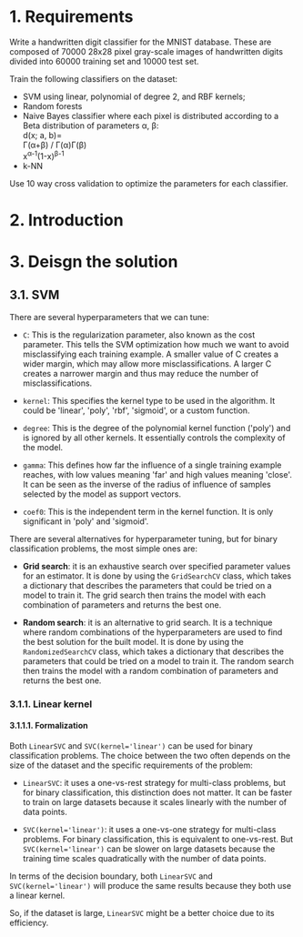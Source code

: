 # 1. Requirements

Write a handwritten digit classifier for the MNIST database. These are composed of 70000 28x28 pixel gray-scale images
of handwritten digits divided into 60000 training set and 10000 test set.

Train the following classifiers on the dataset:

* SVM using linear, polynomial of degree 2, and RBF kernels;
* Random forests
* Naive Bayes classifier where each pixel is distributed according to a Beta distribution of parameters &alpha;,
  &beta;:\
  d(x; a, b)=
  <div class="frac"><span>&Gamma;(&alpha;+&beta;)</span>
    <span class="symbol">/</span>
    <span class="bottom">&Gamma;(&alpha;)&Gamma;(&beta;)</span></div>
  x<sup>&alpha;-1</sup>(1-x)<sup>&beta;-1</sup>
* k-NN

Use 10 way cross validation to optimize the parameters for each classifier.

# 2. Introduction

# 3. Deisgn the solution

## 3.1. SVM

There are several hyperparameters that we can tune:

* `C`: This is the regularization parameter, also known as the cost parameter. This tells the SVM optimization how much
  we want to avoid misclassifying each training example. A smaller value of C creates a wider margin, which may allow
  more misclassifications. A larger C creates a narrower margin and thus may reduce the number of misclassifications.

* `kernel`: This specifies the kernel type to be used in the algorithm. It could be 'linear', 'poly', 'rbf', 'sigmoid',
  or a custom function.

* `degree`: This is the degree of the polynomial kernel function ('poly') and is ignored by all other kernels. It
  essentially controls the complexity of the model.

* `gamma`: This defines how far the influence of a single training example reaches, with low values meaning 'far' and
  high values meaning 'close'. It can be seen as the inverse of the radius of influence of samples selected by the model
  as support vectors.

* `coef0`: This is the independent term in the kernel function. It is only significant in 'poly' and 'sigmoid'.

There are several alternatives for hyperparameter tuning, but for binary classification problems, the most simple ones
are:

* **Grid search**: it is an exhaustive search over specified parameter values for an estimator. It is done by using the
  `GridSearchCV` class, which takes a dictionary that describes the parameters that could be tried on a model to train
  it. The grid search then trains the model with each combination of parameters and returns the best one.

* **Random search**: it is an alternative to grid search. It is a technique where random combinations of the
  hyperparameters are used to find the best solution for the built model. It is done by using the `RandomizedSearchCV`
  class, which takes a dictionary that describes the parameters that could be tried on a model to train it. The random
  search then trains the model with a random combination of parameters and returns the best one.

### 3.1.1. Linear kernel

#### 3.1.1.1. Formalization

Both `LinearSVC` and `SVC(kernel='linear')` can be used for binary classification problems. The choice between the two
often depends on the size of the dataset and the specific requirements of the problem:

* `LinearSVC`: it uses a one-vs-rest strategy for multi-class problems, but for binary classification, this distinction
  does
  not matter. It can be faster to train on large datasets because it scales linearly with the number of data points.

* `SVC(kernel='linear')`: it uses a one-vs-one strategy for multi-class problems. For binary classification, this is
  equivalent to one-vs-rest. But `SVC(kernel='linear')` can be slower on large datasets because the training time scales
  quadratically with the number of data points.

In terms of the decision boundary, both `LinearSVC` and `SVC(kernel='linear')` will produce the same results because
they both use a linear kernel.

So, if the dataset is large, `LinearSVC` might be a better choice due to its efficiency.

